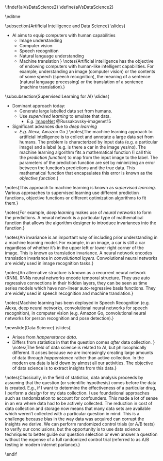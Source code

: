 \ifndef{aiVsDataScience2}
\define{aiVsDataScience2}

\editme

\subsection{Artificial Intelligence and Data Science}
\slides{
* AI aims to equip computers with human capabilities
    * Image understanding
	* Computer vision
	* Speech recognition
	* Natural language understanding
	* Machine translation
}
\notes{Artificial intelligence has the objective of endowing computers with human-like intelligent capabilities. For example, understanding an image (computer vision) or the contents of some speech (speech recognition), the meaning of a sentence (natural language processing) or the translation of a sentence (machine translation).}

\subsubsection{Supervised Learning for AI}
\slides{
* Dominant approach today:
    * Generate large labelled data set from humans.
	* Use *supervised learning* to emulate that data.
	    * *E.g.* [ImageNet](www.image-net.org) @Russakovsky-imagenet15
* Significant advances due to *deep learning*
	* *E.g.* Alexa, Amazon Go
}
\notes{The machine learning approach to artificial intelligence is to collect and annotate a large data set from humans. The problem is characterized by input data (e.g. a particular image) and a label (e.g. is there a car in the image yes/no). The machine learning algorithm fits a mathematical function (I call this the *prediction function*) to map from the input image to the label. The parameters of the prediction function are set by minimizing an error between the function’s predictions and the true data. This mathematical function that encapsulates this error is known as the *objective function*.}

\notes{This approach to machine learning is known as *supervised learning*.  Various approaches to supervised learning use different prediction functions, objective functions or different optimization algorithms to fit them.}

\notes{For example, *deep learning* makes use of *neural networks* to form the predictions. A neural network is a particular type of mathematical function that allows the algorithm designer to introduce invariances into the function.}

\notes{An invariance is an important way of including prior understanding in a machine learning model. For example, in an image, a car is still a car regardless of whether it’s in the upper left or lower right corner of the image. This is known as translation invariance. A neural network encodes translation invariance in *convolutional layers*. Convolutional neural networks are widely used in image recognition tasks.}

\notes{An alternative structure is known as a recurrent neural network (RNN).  RNNs neural networks encode temporal structure. They use auto regressive connections in their hidden layers, they can be seen as time series models which have non-linear auto-regressive basis functions. They are widely used in speech recognition and machine translation.}

\notes{Machine learning has been deployed in Speech Recognition (e.g. Alexa, deep neural networks, convolutional neural networks for speech recognition), in computer vision (e.g. Amazon Go, convolutional neural networks for person recognition and pose detection).}

\newslide{Data Science}
\slides{
* Arises from *happenstance data*.
* Differs from statistics in that the question comes *after* data collection.
}
\notes{The field of data science is related to AI, but philosophically different. It arises because we are increasingly creating large amounts of data through *happenstance* rather than active collection. In the modern era data is laid down by almost all our activities. The objective of data science is to extract insights from this data.}

\notes{Classically, in the field of statistics, data analysis proceeds by assuming that the question (or scientific hypothesis) comes before the data is created. E.g., if I want to determine the effectiveness of a particular drug, I perform a *design* for my data collection. I use foundational approaches such as randomization to account for confounders. This made a lot of sense in an era where data had to be actively collected. The reduction in cost of data collection and storage now means that many data sets are available which weren’t collected with a particular question in mind. This is a challenge because bias in the way data was acquired can corrupt the insights we derive. We can perform randomized control trials (or A/B tests) to verify our conclusions, but the opportunity is to use data science techniques to better guide our question selection or even answer a question without the expense of a full randomized control trial (referred to as A/B testing in modern internet parlance).}

\endif
